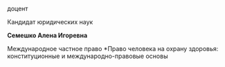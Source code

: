 доцент

Кандидат юридических наук

**Семешко Алена Игоревна**

Международное частное право
	*Право человека на охрану здоровья: конституционные и международно-правовые основы